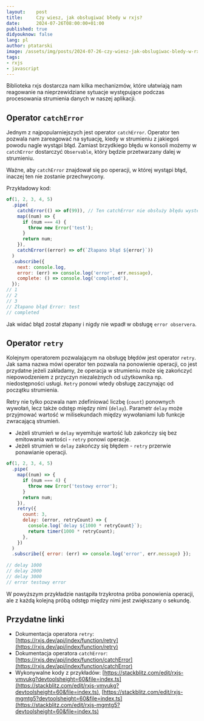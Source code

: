 ```yaml
---
layout:    post
title:     Czy wiesz, jak obsługiwać błedy w rxjs?
date:      2024-07-26T08:00:00+01:00
published: true
didyouknow: false
lang: pl
author: ptatarski
image: /assets/img/posts/2024-07-26-czy-wiesz-jak-obslugiwac-bledy-w-rxjs/thumbnail.webp
tags:
- rxjs
- javascript
---
```


Biblioteka rxjs dostarcza nam kilka mechanizmów, które ułatwiają nam reagowanie na nieprzewidziane sytuacje występujące podczas procesowania strumienia danych w naszej aplikacji.

## Operator `catchError`

Jednym z najpopularniejszych jest operator `catchError`. Operator ten pozwala nam zareagować na sytuację, kiedy w strumieniu z jakiegoś powodu nagle wystąpi błąd. Zamiast brzydkiego błędu w konsoli możemy w `catchError` dostarczyć `Observable`, który będzie przetwarzany dalej w strumieniu.

Ważne, aby `catchError` znajdował się po operacji, w której wystąpi błąd, inaczej ten nie zostanie przechwycony.

Przykładowy kod:
```javascript
of(1, 2, 3, 4, 5)
  .pipe(
    catchError(() => of(99)), // Ten catchError nie obsłuży błędu występującego niżej
    map((num) => {
      if (num === 4) {
        throw new Error('test');
      }
      return num;
    }),
    catchError((error) => of(`Złapano błąd ${error}`))
  )
  .subscribe({
    next: console.log,
    error: (err) => console.log('error', err.message),
    complete: () => console.log('completed'),
  });
// 1
// 2
// 3
// Złapano błąd Error: test
// completed
```
Jak widać błąd został złapany i nigdy nie wpadł w obsługę `error observera`.

## Operator `retry`

Kolejnym operatorem pozwalającym na obsługę błędów jest operator `retry`. Jak sama nazwa mówi operator ten pozwala na ponowienie operacji, co jest przydatne jeżeli zakładamy, że operacja w strumieniu może się zakończyć niepowodzeniem z przyczyn niezależnych od użytkownika np. niedostępności usługi. `Retry` ponowi wtedy obsługę zaczynając od początku strumienia.

Retry nie tylko pozwala nam zdefiniować liczbę (`count`) ponownych wywołań, lecz także odstęp między nimi (`delay`). Parametr `delay` może przyjmować wartość w milisekundach między wywołaniami lub funkcje zwracającą strumień.
- Jeżeli strumień w `delay` wyemituje wartość lub zakończy się bez emitowania wartości - `retry` ponowi operacje.
- Jeżeli strumień w `delay` zakończy się błędem - `retry` przerwie ponawianie operacji.

```javascript
of(1, 2, 3, 4, 5)
  .pipe(
    map((num) => {
      if (num === 4) {
        throw new Error('testowy error');
      }
      return num;
    }),
    retry({
      count: 3,
      delay: (error, retryCount) => {
        console.log(`delay ${1000 * retryCount}`);
        return timer(1000 * retryCount);
      },
    })
  )
  .subscribe({ error: (err) => console.log('error', err.message) });
    
// delay 1000
// delay 2000
// delay 3000
// error testowy error
```
W powyższym przykładzie nastąpiła trzykrotna próba ponowienia operacji, ale z każdą kolejną próbą odstęp między nimi jest zwiększany o sekundę.

## Przydatne linki
- Dokumentacja operatora `retry`: [https://rxjs.dev/api/index/function/retry](https://rxjs.dev/api/index/function/retry)
- Dokumentacja operatora `catchError`: [https://rxjs.dev/api/index/function/catchError](https://rxjs.dev/api/index/function/catchError)
- Wykonywalne kody z przykładów: [https://stackblitz.com/edit/rxjs-vmvukg?devtoolsheight=60&file=index.ts](https://stackblitz.com/edit/rxjs-vmvukg?devtoolsheight=60&file=index.ts), [https://stackblitz.com/edit/rxjs-mgmtg5?devtoolsheight=60&file=index.ts](https://stackblitz.com/edit/rxjs-mgmtg5?devtoolsheight=60&file=index.ts) 